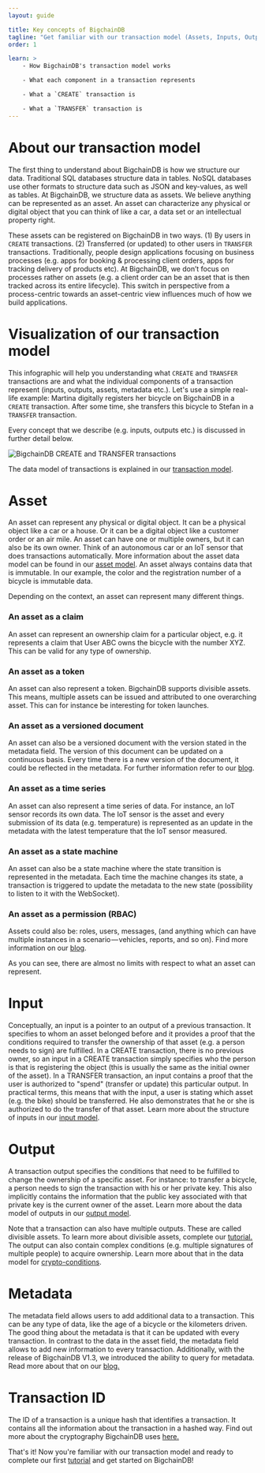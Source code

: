 ```yaml
---
layout: guide

title: Key concepts of BigchainDB
tagline: "Get familiar with our transaction model (Assets, Inputs, Outputs, and Transactions)"
order: 1

learn: >
    - How BigchainDB's transaction model works

    - What each component in a transaction represents

    - What a `CREATE` transaction is

    - What a `TRANSFER` transaction is
---
```


# About our transaction model

The first thing to understand about BigchainDB is how we structure our data. Traditional SQL databases structure data in tables. NoSQL databases use other formats to structure data such as JSON and key-values, as well as tables. At BigchainDB, we structure data as assets. We believe anything can be represented as an asset. An asset can characterize any physical or digital object that you can think of like a car, a data set or an intellectual property right.

These assets can be registered on BigchainDB in two ways. (1) By users in `CREATE` transactions. (2) Transferred (or updated) to other users in `TRANSFER` transactions.
Traditionally, people design applications focusing on business processes (e.g. apps for booking & processing client orders, apps for tracking delivery of products etc). At BigchainDB, we don’t focus on processes rather on assets (e.g. a client order can be an asset that is then tracked across its entire lifecycle). This switch in perspective from a process-centric towards an asset-centric view influences much of how we build applications.

# Visualization of our transaction model

This infographic will help you understanding what `CREATE` and `TRANSFER` transactions are and what the individual components of a transaction represent (inputs, outputs, assets, metadata etc.). Let's use a simple real-life example: Martina digitally registers her bicycle on BigchainDB in a `CREATE` transaction. After some time, she transfers this bicycle to Stefan in a `TRANSFER` transaction.

Every concept that we describe (e.g. inputs, outputs etc.) is discussed in further detail below.

<img class="image--create-transfer" src="../diagram.png" srcset="../diagram@2x.png 2x, ../diagram.png 1x" alt="BigchainDB CREATE and TRANSFER transactions" />

The data model of transactions is explained in our [transaction model](https://docs.bigchaindb.com/projects/server/en/latest/data-models/transaction-model.html).

# Asset

An asset can represent any physical or digital object. It can be a physical object like a car or a house. Or it can be a digital object like a customer order or an air mile. An asset can have one or multiple owners, but it can also be its own owner. Think of an autonomous car or an IoT sensor that does transactions automatically. More information about the asset data model can be found in our [asset model](https://docs.bigchaindb.com/projects/server/en/latest/data-models/asset-model.html). An asset always contains data that is immutable. In our example, the color and the registration number of a bicycle is immutable data.

Depending on the context, an asset can represent many different things.

### An asset as a claim

An asset can represent an ownership claim for a particular object, e.g. it represents a claim that User ABC owns the bicycle with the number XYZ. This can be valid for any type of ownership.

### An asset as a token

An asset can also represent a token. BigchainDB supports divisible assets. This means, multiple assets can be issued and attributed to one overarching asset. This can for instance be interesting for token launches.

### An asset as a versioned document

An asset can also be a versioned document with the version stated in the metadata field. The version of this document can be updated on a continuous basis. Every time there is a new version of the document, it could be reflected in the metadata. For further information refer to our [blog](https://blog.bigchaindb.com/crab-create-retrieve-append-burn-b9f6d111f460).

### An asset as a time series

An asset can also represent a time series of data. For instance, an IoT sensor records its own data. The IoT sensor is the asset and every submission of its data (e.g. temperature) is represented as an update in the metadata with the latest temperature that the IoT sensor measured.

### An asset as a state machine

An asset can also be a state machine where the state transition is represented in the metadata. Each time the machine changes its state, a transaction is triggered to update the metadata to the new state (possibility to listen to it with the WebSocket).

### An asset as a permission (RBAC)

Assets could also be: roles, users, messages, (and anything which can have multiple instances in a scenario — vehicles, reports, and so on). Find more information on our [blog](https://blog.bigchaindb.com/role-based-access-control-for-bigchaindb-assets-b7cada491997).

As you can see, there are almost no limits with respect to what an asset can represent.

# Input

Conceptually, an input is a pointer to an output of a previous transaction. It specifies to whom an asset belonged before and it provides a proof that the conditions required to transfer the ownership of that asset (e.g. a person needs to sign) are fulfilled. In a CREATE transaction, there is no previous owner, so an input in a CREATE transaction simply specifies who the person is that is registering the object (this is usually the same as the initial owner of the asset). In a TRANSFER transaction, an input contains a proof that the user is authorized to "spend" (transfer or update) this particular output. In practical terms, this means that with the input, a user is stating which asset (e.g. the bike) should be transferred. He also demonstrates that he or she is authorized to do the transfer of that asset. Learn more about the structure of inputs in our [input model](https://docs.bigchaindb.com/projects/server/en/latest/data-models/inputs-outputs.html#inputs).

# Output

A transaction output specifies the conditions that need to be fulfilled to change the ownership of a specific asset. For instance: to transfer a bicycle, a person needs to sign the transaction with his or her private key. This also implicitly contains the information that the public key associated with that private key is the current owner of the asset. Learn more about the data model of outputs in our [output model](https://docs.bigchaindb.com/projects/server/en/latest/data-models/inputs-outputs.html#outputs).

Note that a transaction can also have multiple outputs. These are called divisible assets. To learn more about divisible assets, complete our [tutorial.](../tutorial-token-launch/) The output can also contain complex conditions (e.g. multiple signatures of multiple people) to acquire ownership. Learn more about that in the data model for [crypto-conditions](https://docs.bigchaindb.com/projects/server/en/latest/data-models/conditions.html).

# Metadata

The metadata field allows users to add additional data to a transaction. This can be any type of data, like the age of a bicycle or the kilometers driven. The good thing about the metadata is that it can be updated with every transaction. In contrast to the data in the asset field, the metadata field allows to add new information to every transaction. Additionally, with the release of BigchainDB V1.3, we introduced the ability to query for metadata. Read more about that on our [blog.](https://blog.bigchaindb.com/bigchaindb-version-1-3-7940cc60c767)

# Transaction ID

The ID of a transaction is a unique hash that identifies a transaction. It contains all the information about the transaction in a hashed way. Find out more about the cryptography BigchainDB uses [here.](https://docs.bigchaindb.com/projects/server/en/latest/appendices/cryptography.html)

That's it! Now you're familiar with our transaction model and ready to complete our first [tutorial](../tutorial-piece-of-art/) and get started on BigchainDB!
